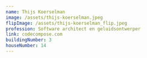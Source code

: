 ```yaml
---
name: Thijs Koerselman
image: /assets/thijs-koerselman.jpeg
flipImage: /assets/thijs-koerselman_flip.jpeg
profession: Software architect en geluidsontwerper
link: codecompose.com
buildingNumber: 3
houseNumber: 14
---
```

